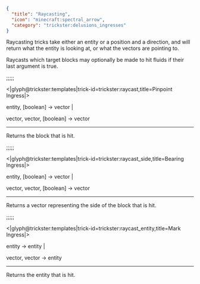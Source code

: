 ```json
{
  "title": "Raycasting",
  "icon": "minecraft:spectral_arrow",
  "category": "trickster:delusions_ingresses"
}
```

Raycasting tricks take either an entity or a position and a direction, and will return what the entity is looking at, 
or what the vectors are pointing to.


Raycasts which target blocks may optionally be made to hit fluids if their last argument is true.

;;;;;

<|glyph@trickster:templates|trick-id=trickster:raycast,title=Pinpoint Ingress|>

entity, [boolean] -> vector |

vector, vector, [boolean] -> vector

---

Returns the block that is hit.

;;;;;

<|glyph@trickster:templates|trick-id=trickster:raycast_side,title=Bearing Ingress|>

entity, [boolean] -> vector |

vector, vector, [boolean] -> vector

---

Returns a vector representing the side of the block that is hit.  

;;;;;

<|glyph@trickster:templates|trick-id=trickster:raycast_entity,title=Mark Ingress|>

entity -> entity |

vector, vector -> entity

---

Returns the entity that is hit.
